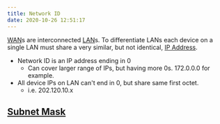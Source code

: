 ```yaml
---
title: Network ID
date: 2020-10-26 12:51:17
---
```


[WAN](2020-10-17--17-08-19Z--wan.md)s are interconnected
[LAN](2020-10-26--12-52-58Z--lan.md)s. To differentiate LANs each device on a
single LAN must share a very similar, but not identical, 
[IP Address](2020-10-10--18-03-22Z--ip_address.md).

* Network ID is an IP address ending in 0
  + Can cover larger range of IPs, but having more 0s. 172.0.0.0 for example.
* All device IPs on LAN can't end in 0, but share same first octet.
  + i.e. 202.120.10.x

## [Subnet Mask](2020-10-26--13-10-55Z--subnet_mask.md)
